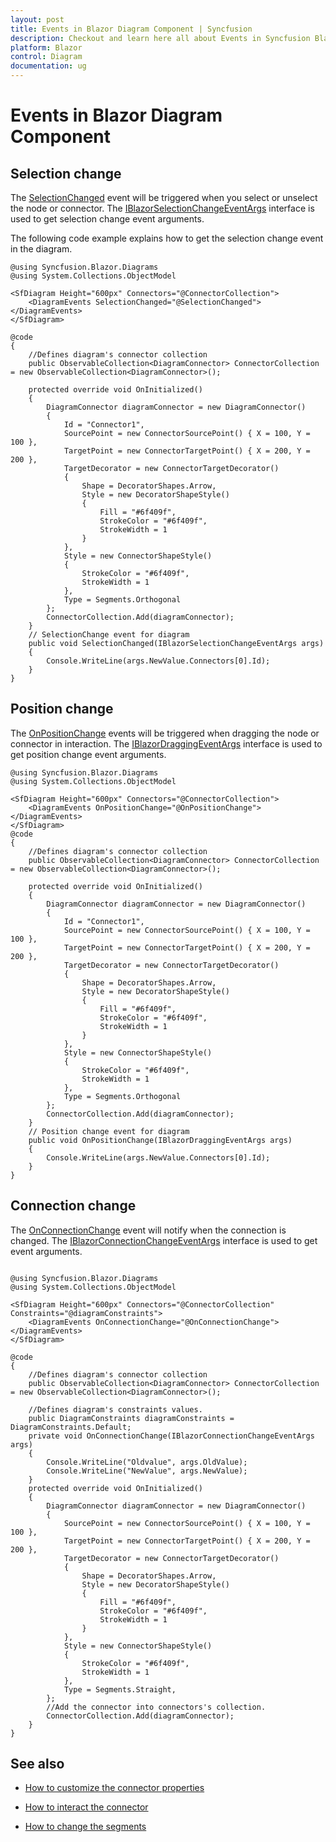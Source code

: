 ```yaml
---
layout: post
title: Events in Blazor Diagram Component | Syncfusion
description: Checkout and learn here all about Events in Syncfusion Blazor Diagram component and much more details.
platform: Blazor
control: Diagram
documentation: ug
---
```


# Events in Blazor Diagram Component

## Selection change

The [SelectionChanged](https://help.syncfusion.com/cr/blazor/Syncfusion.Blazor.Diagrams.DiagramEvents.html#Syncfusion_Blazor_Diagrams_DiagramEvents_SelectionChanged) event will be triggered when you select or unselect the node or connector. The [IBlazorSelectionChangeEventArgs](https://help.syncfusion.com/cr/blazor/Syncfusion.Blazor.Diagrams.IBlazorSelectionChangeEventArgs.html) interface is used to get selection change event arguments.

The following code example explains how to get the selection change event in the diagram.

```cshtml
@using Syncfusion.Blazor.Diagrams
@using System.Collections.ObjectModel

<SfDiagram Height="600px" Connectors="@ConnectorCollection">
    <DiagramEvents SelectionChanged="@SelectionChanged"></DiagramEvents>
</SfDiagram>

@code
{
    //Defines diagram's connector collection
    public ObservableCollection<DiagramConnector> ConnectorCollection = new ObservableCollection<DiagramConnector>();

    protected override void OnInitialized()
    {
        DiagramConnector diagramConnector = new DiagramConnector()
        {
            Id = "Connector1",
            SourcePoint = new ConnectorSourcePoint() { X = 100, Y = 100 },
            TargetPoint = new ConnectorTargetPoint() { X = 200, Y = 200 },
            TargetDecorator = new ConnectorTargetDecorator()
            {
                Shape = DecoratorShapes.Arrow,
                Style = new DecoratorShapeStyle()
                {
                    Fill = "#6f409f",
                    StrokeColor = "#6f409f",
                    StrokeWidth = 1
                }
            },
            Style = new ConnectorShapeStyle()
            {
                StrokeColor = "#6f409f",
                StrokeWidth = 1
            },
            Type = Segments.Orthogonal
        };
        ConnectorCollection.Add(diagramConnector);
    }
    // SelectionChange event for diagram
    public void SelectionChanged(IBlazorSelectionChangeEventArgs args)
    {
        Console.WriteLine(args.NewValue.Connectors[0].Id);
    }
}
```

## Position change

The [OnPositionChange](https://help.syncfusion.com/cr/blazor/Syncfusion.Blazor.Diagrams.DiagramEvents.html#Syncfusion_Blazor_Diagrams_DiagramEvents_OnPositionChange) events will be triggered when dragging the node or connector in interaction. The [IBlazorDraggingEventArgs](https://help.syncfusion.com/cr/blazor/Syncfusion.Blazor.Diagrams.IBlazorDraggingEventArgs.html) interface is used to get position change event arguments.

```cshtml
@using Syncfusion.Blazor.Diagrams
@using System.Collections.ObjectModel

<SfDiagram Height="600px" Connectors="@ConnectorCollection">
    <DiagramEvents OnPositionChange="@OnPositionChange"></DiagramEvents>
</SfDiagram>
@code
{
    //Defines diagram's connector collection
    public ObservableCollection<DiagramConnector> ConnectorCollection = new ObservableCollection<DiagramConnector>();

    protected override void OnInitialized()
    {
        DiagramConnector diagramConnector = new DiagramConnector()
        {
            Id = "Connector1",
            SourcePoint = new ConnectorSourcePoint() { X = 100, Y = 100 },
            TargetPoint = new ConnectorTargetPoint() { X = 200, Y = 200 },
            TargetDecorator = new ConnectorTargetDecorator()
            {
                Shape = DecoratorShapes.Arrow,
                Style = new DecoratorShapeStyle()
                {
                    Fill = "#6f409f",
                    StrokeColor = "#6f409f",
                    StrokeWidth = 1
                }
            },
            Style = new ConnectorShapeStyle()
            {
                StrokeColor = "#6f409f",
                StrokeWidth = 1
            },
            Type = Segments.Orthogonal
        };
        ConnectorCollection.Add(diagramConnector);
    }
    // Position change event for diagram
    public void OnPositionChange(IBlazorDraggingEventArgs args)
    {
        Console.WriteLine(args.NewValue.Connectors[0].Id);
    }
}
```

## Connection change

The [OnConnectionChange](https://help.syncfusion.com/cr/blazor/Syncfusion.Blazor.Diagrams.DiagramEvents.html#Syncfusion_Blazor_Diagrams_DiagramEvents_OnConnectionChange) event will notify when the connection is changed. The [IBlazorConnectionChangeEventArgs](https://help.syncfusion.com/cr/blazor/Syncfusion.Blazor.Diagrams.IBlazorConnectionChangeEventArgs.html) interface is used to get event arguments.

```cshtml

@using Syncfusion.Blazor.Diagrams
@using System.Collections.ObjectModel

<SfDiagram Height="600px" Connectors="@ConnectorCollection" Constraints="@diagramConstraints">
    <DiagramEvents OnConnectionChange="@OnConnectionChange"></DiagramEvents>
</SfDiagram>

@code
{
    //Defines diagram's connector collection
    public ObservableCollection<DiagramConnector> ConnectorCollection = new ObservableCollection<DiagramConnector>();

    //Defines diagram's constraints values.
    public DiagramConstraints diagramConstraints = DiagramConstraints.Default;
    private void OnConnectionChange(IBlazorConnectionChangeEventArgs args)
    {
        Console.WriteLine("Oldvalue", args.OldValue);
        Console.WriteLine("NewValue", args.NewValue);
    }
    protected override void OnInitialized()
    {
        DiagramConnector diagramConnector = new DiagramConnector()
        {
            SourcePoint = new ConnectorSourcePoint() { X = 100, Y = 100 },
            TargetPoint = new ConnectorTargetPoint() { X = 200, Y = 200 },
            TargetDecorator = new ConnectorTargetDecorator()
            {
                Shape = DecoratorShapes.Arrow,
                Style = new DecoratorShapeStyle()
                {
                    Fill = "#6f409f",
                    StrokeColor = "#6f409f",
                    StrokeWidth = 1
                }
            },
            Style = new ConnectorShapeStyle()
            {
                StrokeColor = "#6f409f",
                StrokeWidth = 1
            },
            Type = Segments.Straight,
        };
        //Add the connector into connectors's collection.
        ConnectorCollection.Add(diagramConnector);
    }
}
```

## See also

* [How to customize the connector properties](./customization)

* [How to interact the connector](./interactions)

* [How to change the segments](./segments)